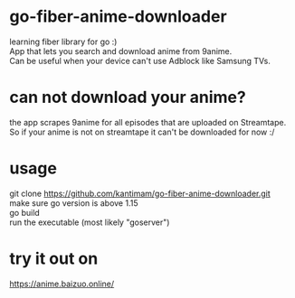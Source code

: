 # go-fiber-anime-downloader
learning fiber library for go :)  
App that lets you search and download anime from 9anime.  
Can be useful when your device can't use Adblock like Samsung TVs.  

# can not download your anime?
the app scrapes 9anime for all episodes that are uploaded on Streamtape.  
So if your anime is not on streamtape it can't be downloaded for now :/

# usage 
git clone https://github.com/kantimam/go-fiber-anime-downloader.git  
make sure go version is above 1.15  
go build  
run the executable (most likely "goserver")

# try it out on
https://anime.baizuo.online/
